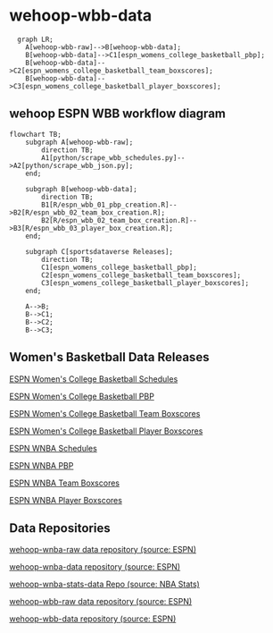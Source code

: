 # wehoop-wbb-data

```mermaid
  graph LR;
    A[wehoop-wbb-raw]-->B[wehoop-wbb-data];
    B[wehoop-wbb-data]-->C1[espn_womens_college_basketball_pbp];
    B[wehoop-wbb-data]-->C2[espn_womens_college_basketball_team_boxscores];
    B[wehoop-wbb-data]-->C3[espn_womens_college_basketball_player_boxscores];

```

## wehoop ESPN WBB workflow diagram

```mermaid
flowchart TB;
    subgraph A[wehoop-wbb-raw];
        direction TB;
        A1[python/scrape_wbb_schedules.py]-->A2[python/scrape_wbb_json.py];
    end;

    subgraph B[wehoop-wbb-data];
        direction TB;
        B1[R/espn_wbb_01_pbp_creation.R]-->B2[R/espn_wbb_02_team_box_creation.R];
        B2[R/espn_wbb_02_team_box_creation.R]-->B3[R/espn_wbb_03_player_box_creation.R];
    end;

    subgraph C[sportsdataverse Releases];
        direction TB;
        C1[espn_womens_college_basketball_pbp];
        C2[espn_womens_college_basketball_team_boxscores];
        C3[espn_womens_college_basketball_player_boxscores];
    end;

    A-->B;
    B-->C1;
    B-->C2;
    B-->C3;

```

## Women's Basketball Data Releases

[ESPN Women's College Basketball Schedules](https://github.com/sportsdataverse/sportsdataverse-data/releases/tag/espn_womens_college_basketball_schedules)

[ESPN Women's College Basketball PBP](https://github.com/sportsdataverse/sportsdataverse-data/releases/tag/espn_womens_college_basketball_pbp)

[ESPN Women's College Basketball Team Boxscores](https://github.com/sportsdataverse/sportsdataverse-data/releases/tag/espn_womens_college_basketball_team_boxscores)

[ESPN Women's College Basketball Player Boxscores](https://github.com/sportsdataverse/sportsdataverse-data/releases/tag/espn_womens_college_basketball_player_boxscores)

[ESPN WNBA Schedules](https://github.com/sportsdataverse/sportsdataverse-data/releases/tag/espn_wnba_schedules)

[ESPN WNBA PBP](https://github.com/sportsdataverse/sportsdataverse-data/releases/tag/espn_wnba_pbp)

[ESPN WNBA Team Boxscores](https://github.com/sportsdataverse/sportsdataverse-data/releases/tag/espn_wnba_team_boxscores)

[ESPN WNBA Player Boxscores](https://github.com/sportsdataverse/sportsdataverse-data/releases/tag/espn_wnba_player_boxscores)


## Data Repositories

[wehoop-wnba-raw data repository (source: ESPN)](https://github.com/sportsdataverse/wehoop-wnba-raw)

[wehoop-wnba-data repository (source: ESPN)](https://github.com/sportsdataverse/wehoop-wnba-data)

[wehoop-wnba-stats-data Repo (source: NBA Stats)](https://github.com/sportsdataverse/wehoop-wnba-stats-data)

[wehoop-wbb-raw data repository (source: ESPN)](https://github.com/sportsdataverse/wehoop-wbb-raw)

[wehoop-wbb-data repository (source: ESPN)](https://github.com/sportsdataverse/wehoop-wbb-data)
